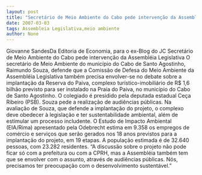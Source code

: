 ```yaml
---
layout: post
title: "Secretário de Meio Ambiente do Cabo pede intervenção da Assembléia Legislativa "
date: 2007-03-03
tags: Assembleia Legislativa,meio ambiente
author: None
---
```

Giovanne SandesDa Editoria de Economia, para o ex-Blog do JC
Secretário de Meio Ambiente do Cabo pede intervenção da Assembléia Legislativa 
O secretário de Meio Ambiente do município do Cabo de Santo Agostinho, Raimundo Souza, defende que a Comissão de Defesa do Meio Ambiente da Assembléia Legislativa também precisa envolver-se no debate sobre a implantação da Reserva do Paiva, complexo turístico-imobiliário de R$ 1,6 bilhão previsto para ser instalado na Praia do Paiva, no município do Cabo de Santo Agostinho. 
O colegiado é presidido pela deputada estadual Ceça Ribeiro (PSB). 
Souza pede a realização de audiências públicas. Na avaliação de Souza, que defende a implantação do projeto, o complexo deve obedecer à legislação e ter sustentabilidade ambiental, além de estimular um processo includente. O Estudo de Impacto Ambiental (EIA/Rima) apresentado pela Odebrecht estima em 9.358 os empregos de comércio e serviços que serão gerados nos 18 anos previstos para a implantação do projeto, em 19 etapas. A população estimada é de 32.640 pessoas, com 23.282 residentes.
“A discussão sobre o projeto não pode ficar só com a prefeitura ou com a CPRH, mas a Assembléia também tem que se envolver com o assunto, através de audiências públicas. Nós, precisamos ter preocupação com o desenvolvimento sustentável.” 